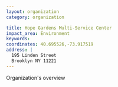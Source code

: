 ```yaml
---
layout: organization
category: organization

title: Hope Gardens Multi-Service Center
impact_area: Environment
keywords: 
coordinates: 40.695526,-73.917519
address: |
  195 Linden Street
  Brooklyn NY 11221
---
```

Organization's overview
